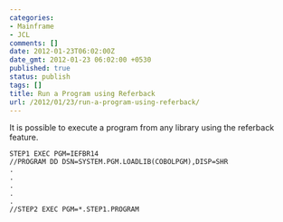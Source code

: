 ```yaml
---
categories:
- Mainframe
- JCL
comments: []
date: 2012-01-23T06:02:00Z
date_gmt: 2012-01-23 06:02:00 +0530
published: true
status: publish
tags: []
title: Run a Program using Referback
url: /2012/01/23/run-a-program-using-referback/
---
```


It is possible to execute a program from any library using the referback feature.

```
STEP1 EXEC PGM=IEFBR14
//PROGRAM DD DSN=SYSTEM.PGM.LOADLIB(COBOLPGM),DISP=SHR
.
.
.
.
.
//STEP2 EXEC PGM=*.STEP1.PROGRAM
```
